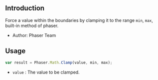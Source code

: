 ## Introduction

Force a value within the boundaries by clamping it to the range `min`, `max`, built-in method of phaser.

- Author: Phaser Team

## Usage

```javascript
var result = Phaser.Math.Clamp(value, min, max);
```

- `value` : The value to be clamped.